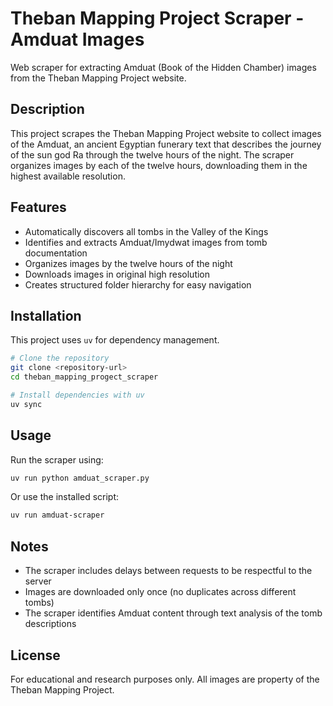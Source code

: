 # Theban Mapping Project Scraper - Amduat Images

Web scraper for extracting Amduat (Book of the Hidden Chamber) images from the Theban Mapping Project website.

## Description

This project scrapes the Theban Mapping Project website to collect images of the Amduat, an ancient Egyptian funerary text that describes the journey of the sun god Ra through the twelve hours of the night. The scraper organizes images by each of the twelve hours, downloading them in the highest available resolution.

## Features

- Automatically discovers all tombs in the Valley of the Kings
- Identifies and extracts Amduat/Imydwat images from tomb documentation
- Organizes images by the twelve hours of the night
- Downloads images in original high resolution
- Creates structured folder hierarchy for easy navigation

## Installation

This project uses `uv` for dependency management.

```bash
# Clone the repository
git clone <repository-url>
cd theban_mapping_progect_scraper

# Install dependencies with uv
uv sync
```

## Usage

Run the scraper using:

```bash
uv run python amduat_scraper.py
```

Or use the installed script:

```bash
uv run amduat-scraper
```

## Notes

- The scraper includes delays between requests to be respectful to the server
- Images are downloaded only once (no duplicates across different tombs)
- The scraper identifies Amduat content through text analysis of the tomb descriptions

## License

For educational and research purposes only. All images are property of the Theban Mapping Project.